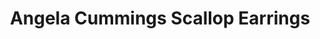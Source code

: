 ---
title: Angela Cummings Scallop Earrings
description: |
  Silvery South Sea Pearls are wrapped in scalloped rows of Diamonds in these statement button earrings.
specs: |
  11.2 - 11.3mm South Sea Pearls with 2.90 carats of White Diamonds, set in Platinum and 18K White Gold.
images:
  - image_path: /uploads/angela-cummings-for-assael-scallop-earrings.png
_category:
order: 8
tags:
  - earrings
---